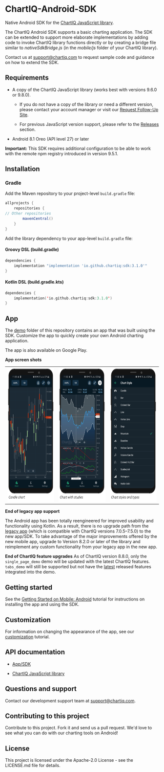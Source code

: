 # ChartIQ-Android-SDK

Native Android SDK for the [ChartIQ JavaScript library](https://documentation.chartiq.com).

The ChartIQ Android SDK supports a basic charting application. The SDK can be extended to support more elaborate
implementations by adding code to invoke ChartIQ library functions directly or by creating a bridge file similar to
*nativeSdkBridge.js* (in the *mobile/js* folder of your ChartIQ library).

Contact us at <support@chartiq.com> to request sample code and guidance on how to extend the SDK.

## Requirements

- A copy of the ChartIQ JavaScript library (works best with versions 9.6.0 or 9.8.0).
  - If you do not have a copy of the library or need a different version, please contact your account manager or visit our <a href="https://pages.marketintelligence.spglobal.com/ChartIQ-Follow-up-Request.html" target="_blank">Request Follow-Up Site</a>.

  - For previous JavaScript version support, please refer to the [Releases](https://github.com/ChartIQ/ChartIQ-Android-SDK/releases)
  section.

- Android 8.1 Oreo (API level 27) or later

**Important:** This SDK requires additional configuration to be able to work with the remote npm registry introduced in version 9.5.1.

## Installation

### Gradle

Add the Maven repository to your project-level `build.gradle` file:

```groovy
allprojects {
    repositories {
// Other repositories
        mavenCentral()
    }
}
```

Add the library dependency to your app-level `build.gradle` file:

#### Groovy DSL (build.gradle)

```groovy
dependencies {
    implementation "implementation 'io.github.chartiq:sdk:3.1.0'"
}
```

#### Kotlin DSL (build.gradle.kts)

```kotlin
dependencies {
    implementation('io.github.chartiq:sdk:3.1.0')
}
```

## App

The [demo](https://github.com/ChartIQ/ChartIQ-Android-SDK/tree/main/demo) folder of this repository contains an app that
was built using the SDK. Customize the app to quickly create your own Android charting application.

The app is also available on Google Play.

**App screen shots**

<table>
  <tr>
    <td><img src="https://github.com/ChartIQ/ChartIQ-Android-SDK/blob/main/screenshots/Candle_Chart.png?raw=true" alt="Candle chart" width="200" height="440"/></td>
    <td><img src="https://github.com/ChartIQ/ChartIQ-Android-SDK/blob/main/screenshots/Chart_with_Studies.png?raw=true" alt="Chart with studies" width="200" height="440"/></td>
    <td><img src="https://github.com/ChartIQ/ChartIQ-Android-SDK/blob/main/screenshots/Chart_Styles_and_Types.png?raw=true" alt="Chart styles and types" width="200" height="440"/></td>
  </tr>
</table>

**End of legacy app support**

The Android app has been totally reengineered for improved usability and functionality using Kotlin. As a result, there
is no upgrade path from the [legacy app](https://github.com/ChartIQ/Charting-Library---Android-Sample-App-Legacy) (which
is compatible with ChartIQ versions 7.0.5&ndash;7.5.0) to the new app/SDK. To take advantage of the major improvements
offered by the new mobile app, upgrade to Version 8.2.0 or later of the library and reimplement any custom functionality
from your legacy app in the new app.

**End of ChartIQ feature upgrades**
As of ChartIQ version 8.8.0, only the `single_page_demo` demo will be updated with the latest ChartIQ
features. `tabs_demo` will still be supported but not have
the [latest](https://documentation.chartiq.com/tutorial-Changelog_Notices.html) released features integrated into the
demo.

## Getting started

See the [Getting Started on Mobile: Android](https://documentation.chartiq.com/tutorial-Starting%20on%20Android.html)
tutorial for instructions on installing the app and using the SDK.

## Customization

For information on changing the appearance of the app, see
our [customization](https://documentation.chartiq.com/tutorial-Mobile%20App%20Customization%20Android.html) tutorial.

## API documentation

- [App/SDK](https://documentation.chartiq.com/android-sdk/chartiq/)

- [ChartIQ JavaScript library](https://documentation.chartiq.com)

## Questions and support

Contact our development support team at <support@chartiq.com>.

## Contributing to this project

Contribute to this project. Fork it and send us a pull request. We'd love to see what you can do with our charting tools
on Android!

## License

This project is licensed under the Apache-2.0 License - see the LICENSE.md file for details.



